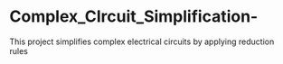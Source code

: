 # Complex_CIrcuit_Simplification-
This project simplifies complex electrical circuits by applying reduction rules
